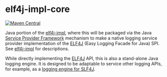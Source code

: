 # elf4j-impl-core

[![Maven Central](https://img.shields.io/maven-central/v/io.github.elf4j/elf4j-impl-core.svg?label=Maven%20Central)](https://central.sonatype.com/search?smo=true&q=pkg%253Amaven%252Fio.github.elf4j%252Felf4j-impl-core)

Java portion of the [elf4j-impl](https://github.com/elf4j/elf4j-impl), where this will be packaged via the
Java [Service Provider Framework](https://docs.oracle.com/javase/8/docs/api/java/util/ServiceLoader.html) mechanism to
make a native logging service provider implementation of the [ELF4J](https://github.com/elf4j/) (Easy Logging Facade for
Java) SPI. See [elf4j-impl](https://github.com/elf4j/elf4j-impl) for descriptions.

While directly implementing the [ELF4J](https://github.com/elf4j/elf4j) API, this is also a stand-alone Java logging
engine. It is designed to be adaptable to service other logging APIs, for example, as
a [logging engine for SLF4J](https://github.com/elf4j/slf4j-elf4j).